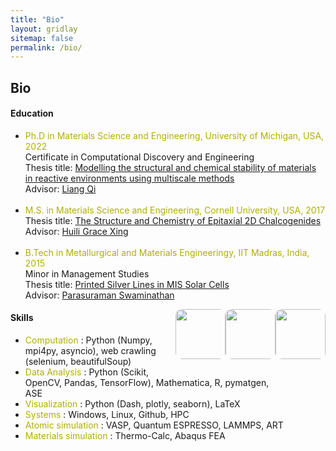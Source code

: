 ```yaml
---
title: "Bio"
layout: gridlay
sitemap: false
permalink: /bio/
---
```



## Bio <a href="{{ site.url }}{{ site.baseurl }}/cv/AdityaSundar_CV.pdf" target="_blank"><i class="ai ai-cv-square ai-1x"></i></a>


<style>
img{
  border-radius: 10px;
}
.col-md-3 {
  margin-top:10px;
  margin-bottom:10px;
  padding:0px;
  display:block;
  overflow:hidden;
  text-align:center;
  display: table-cell;
  background: white;
  border-radius: 20px;
  height: auto;
  <!-- border: 1px solid black; -->
}
iframe {
  margin:0;
  padding:0;
  width: 175px;
  display: inline;
  vertical-align: middle;
}
</style>


<div class="jumbotron">
<div class="row align-items-end">
<div class="col-md-11 col-sm-12">
 <h4>Education</h4>
<ul>
<li><font color="#AFAF00">Ph.D in Materials Science and Engineering, University of Michigan, USA, 2022</font><br>
Certificate in Computational Discovery and Engineering<br>
Thesis title: <u>Modelling the structural and chemical stability of materials in reactive environments using multiscale methods</u><br>
Advisor: <a href="http://cms.engin.umich.edu" target="_blank">Liang Qi</a></li><br>
<li><font color="#AFAF00">M.S. in Materials Science and Engineering, Cornell University, USA, 2017</font><br>
Thesis title: <u>The Structure and Chemistry of Epitaxial 2D Chalcogenides</u><br>
Advisor: <a href="http://jena-xing.engineering.cornell.edu/" target="_blank">Huili Grace Xing</a></li><br>
<li><font color="#AFAF00">B.Tech in Metallurgical and Materials Engineeringy, IIT Madras, India, 2015</font><br>
Minor in Management Studies<br>
Thesis title: <u>Printed Silver Lines in MIS Solar Cells</u><br>
Advisor: <a href="http://mme.iitm.ac.in/swamnthn/" target="_blank">Parasuraman Swaminathan</a></li>
</ul>

</div>
<div class="col-md-1 col-sm-12" style="background-color:transparent" >
  <img src="{{ site.url }}{{ site.baseurl }}/images/respic/UM.png" width="80px" align="right" style="vertical-align:middle;margin:0px 0px 40px 0px"/>
  <img src="{{ site.url }}{{ site.baseurl }}/images/respic/CU.png" width="80px" align="right" style="vertical-align:middle;margin:0px 0px 20px 0px"/>
  <img src="{{ site.url }}{{ site.baseurl }}/images/respic/IITM.png" width="80px" align="right" style="vertical-align:middle;margin:0px 0px 25px 0px"/>
</div>
</div>
</div>

<div class="jumbotron">
<div class="row align-items-end">
<div class="col-md-12 col-sm-12">
 <h4>Skills</h4>
<ul>
<li><font color="#AFAF00">Computation </font> : Python (Numpy, mpi4py, asyncio), web crawling (selenium, beautifulSoup)</li>
<li><font color="#AFAF00">Data Analysis</font> : Python (Scikit, OpenCV, Pandas, TensorFlow), Mathematica, R, pymatgen, ASE</li>
<li><font color="#AFAF00">Visualization</font> : Python (Dash, plotly, seaborn), LaTeX</li>
<li><font color="#AFAF00">Systems</font> : Windows, Linux, Github, HPC</li>

<li><font color="#AFAF00">Atomic simulation</font> : VASP, Quantum ESPRESSO, LAMMPS, ART</li>
<li><font color="#AFAF00">Materials simulation</font> : Thermo-Calc, Abaqus FEA</li>


</ul>
</div>
</div>
</div>

